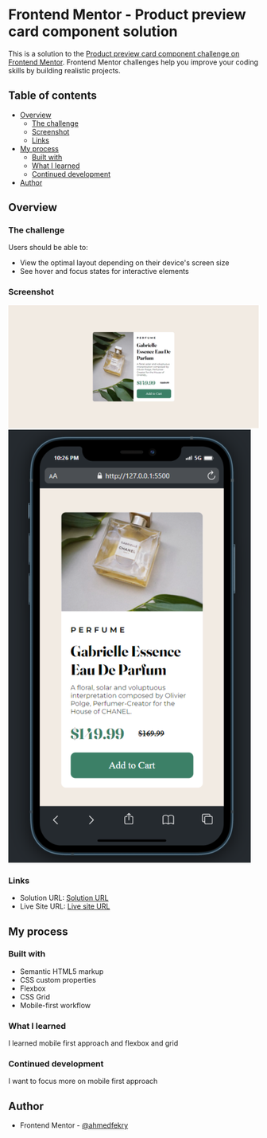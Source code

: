 # Frontend Mentor - Product preview card component solution

This is a solution to the [Product preview card component challenge on Frontend Mentor](https://www.frontendmentor.io/challenges/product-preview-card-component-GO7UmttRfa). Frontend Mentor challenges help you improve your coding skills by building realistic projects. 

## Table of contents

- [Overview](#overview)
  - [The challenge](#the-challenge)
  - [Screenshot](#screenshot)
  - [Links](#links)
- [My process](#my-process)
  - [Built with](#built-with)
  - [What I learned](#what-i-learned)
  - [Continued development](#continued-development)
- [Author](#author)


## Overview

### The challenge

Users should be able to:

- View the optimal layout depending on their device's screen size
- See hover and focus states for interactive elements

### Screenshot

![](./images/1.png)
![](./images/2.png)

### Links

- Solution URL: [Solution URL](https://github.com/ahmedfekry/ahmedfekry.github.io/tree/master/FrontendMentor/product-preview-card-component-main)
- Live Site URL: [Live site URL](https://ahmedfekry.github.io/FrontendMentor/product-preview-card-component-main/)

## My process

### Built with

- Semantic HTML5 markup
- CSS custom properties
- Flexbox
- CSS Grid
- Mobile-first workflow

### What I learned

I learned mobile first approach and flexbox and grid

### Continued development

I want to focus more on mobile first approach

## Author

- Frontend Mentor - [@ahmedfekry](https://www.frontendmentor.io/profile/ahmedfekry)
